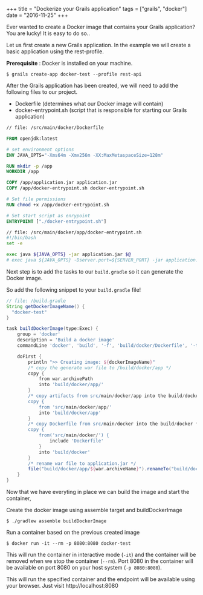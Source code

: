 +++
title = "Dockerize your Grails application"
tags = ["grails", "docker"]
date = "2016-11-25"
+++

Ever wanted to create a Docker image that contains your Grails application? You are lucky! It is easy to do so..

Let us first create a new Grails application. In the example we will create a basic application using the rest-profile.

**Prerequisite** : Docker is installed on your machine.

```console
$ grails create-app docker-test --profile rest-api
```

After the Grails application has been created, we will need to add the following files to our project.

* Dockerfile (determines what our Docker image will contain)
* docker-entrypoint.sh (script that is responsible for starting our Grails application)

```Dockerfile
// file: /src/main/docker/Dockerfile

FROM openjdk:latest

# set environment options
ENV JAVA_OPTS="-Xms64m -Xmx256m -XX:MaxMetaspaceSize=128m"

RUN mkdir -p /app
WORKDIR /app

COPY /app/application.jar application.jar
COPY /app/docker-entrypoint.sh docker-entrypoint.sh

# Set file permissions
RUN chmod +x /app/docker-entrypoint.sh

# Set start script as enrypoint
ENTRYPOINT ["./docker-entrypoint.sh"]
```

```bash
// file: /src/main/docker/app/docker-entrypoint.sh
#!/bin/bash
set -e

exec java ${JAVA_OPTS} -jar application.jar $@
# exec java ${JAVA_OPTS} -Dserver.port=${SERVER_PORT} -jar application.jar $@
```

Next step is to add the tasks to our `build.gradle` so it can generate the Docker image.

So add the following snippet to your `build.gradle` file!

```groovy
// file: /build.gradle
String getDockerImageName() {
  "docker-test"
}

task buildDockerImage(type:Exec) {
    group = 'docker'
    description = 'Build a docker image'
    commandLine 'docker', 'build', '-f', 'build/docker/Dockerfile', '-t', "${dockerImageName}", 'build/docker'

    doFirst {
        println ">> Creating image: ${dockerImageName}"
        /* copy the generate war file to /build/docker/app */
        copy {
            from war.archivePath
            into 'build/docker/app/'
        }
        /* copy artifacts from src/main/docker/app into the build/docker/app */
        copy {
            from 'src/main/docker/app/'
            into 'build/docker/app'
        }
        /* copy Dockerfile from src/main/docker into the build/docker */
        copy {
            from('src/main/docker/') {
                include 'Dockerfile'
            }
            into 'build/docker'
        }
        /* rename war file to application.jar */
        file("build/docker/app/${war.archiveName}").renameTo("build/docker/app/application.jar")
    }
}
```

Now that we have everyting in place we can build the image and start the container,

Create the docker image using assemble target and buildDockerImage
```console
$ ./gradlew assemble buildDockerImage
```

Run a container based on the previous created image
```console
$ docker run -it --rm -p 8080:8080 docker-test
```

This will run the container in interactive mode (`-it`) and the container will be removed when we stop the container (`--rm`). Port 8080 in the container will be available on port 8080 on your host system (`-p 8080:8080`).

This will run the specified container and the endpoint will be available using your browser. Just visit http://localhost:8080
